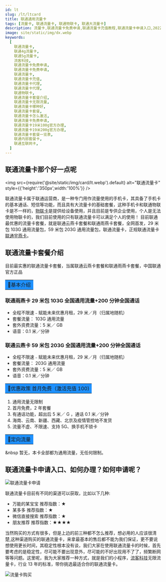 ```yaml
---
id: lt
slug: /lt/ltcard
title: 联通通用流量卡
tags: [流量卡, 联通流量卡, 联通物联卡, 联通大流量卡]
description: 流量卡,联通流量卡免费申请,联通流量卡充值教程,联通流量卡申请入口,2022年联通流量卡免费申请
image: site/static/img/dx.webp
keywords:
  [
    联通流量卡,
    联通4g流量卡,
    联通5g流量卡,
    流客科技,
    联通流量卡免费申请,
    联通流量卡免费申请,
    联通流量卡,
    联通流量卡充值,
    联通流量卡代理,
    联通流量卡代理,
    联通物联卡,
    联通流量卡套餐介绍,
    联通流量卡无限流量,
    联通流量卡哪种好,
    联通流量卡套餐,
    联通流量卡怎么激活,
    联通流量卡免费申请,
    联通流量卡19米100g官方办理,
    联通流量卡19米200g官方办理,
    联通流量卡套餐一览表,
    联通内部套餐卡,
    联通互联网卡,
  ]
---
```


## 联通流量卡那个好一点呢

<img
src={require('@site/static/img/card/lt.webp').default}
alt="联通流量卡"
style={{'height':'350px',width:'100%'}}
/>

联通流量卡属于联通运营商，是一种专门用作流量使用的手机卡，其具备了手机卡的基本通话、短信等功能，而且具有大流量卡的基础套餐，这种手机卡和联通物联卡是不一样的，[物联卡](https://baike.baidu.com/item/%E7%89%A9%E8%81%94%E5%8D%A1)是提供给设备使用，并且目前是专供企业使用，个人是无法使用物联卡的，我们目前使用的只有联通流量卡可以满足个人的使用！
目前联通最优惠的流量卡套餐，就是联通云燕卡套餐和联通雨燕卡套餐，全网首发，29 米包 103G 通用流量包，59 米包 203G 通用流量包，联通流量卡，正规联通流量卡[联通宇燕卡](#联通云燕卡-59-米包-203g-全国通用流量200-分钟全国通话)。

## 联通流量卡套餐介绍

目前最实惠的联通流量卡套餐，当属联通云燕卡套餐和联通雨燕卡套餐，中国联通官方正品

<table>
  <tr>
    <td bgcolor="#1E90FF">&#128226;基本介绍</td>
  </tr>
</table>

### 联通雨燕卡 29 米包 103G 全国通用流量+200 分钟全国通话

- 全程不限速﹣赋能未来优惠月租，29 米／月（归属地随机）
- 套餐流量： 103G 通用流量
- 套外资费流量：5 米／ GB
- 语音：0.1 米／分钟

### 联通云燕卡 59 米包 203G 全国通用流量+200 分钟全国通话

- 全程不限速﹣赋能未来优惠月租，29 米／月（归属地随机）
- 套餐流量： 203G 通用流量
- 套外资费流量：5 米／ GB
- 语音：0.1 米／分钟

<table>
  <tr>
    <td bgcolor="#1E90FF">&#128226;优惠政策 首月免费（激活充值 100)</td>
  </tr>
</table>

1. 通用流量无限制
2. 首月免费，2 年套餐
3. 有通话功能，超出后 5 米／ G ，通话 0.1 米／分钟
4. 海南、云南、新疆、西藏、北京及疫情管控地不发货
5. 流量不虚、不限速、支持 5G、换手机不锁卡

<table>
  <tr>
    <td bgcolor="#1E90FF">&#128226;定向流量</td>
  </tr>
</table>

&nbsp 暂无，本卡全部都为通用流量，无任何限制。

## 联通流量卡申请入口、如何办理？如何申请呢？

![联通流量卡申请](https://s3.bmp.ovh/imgs/2022/05/07/cec90b1a04500bcf.png)

联通流量卡目前有不同的渠道可以获取，比如以下几种:

- 万能的某宝宝 推荐指数：★
- 某多多 推荐指数：★
- 微信直接搜索 推荐指数：★
- 朋友推荐 推荐指数：★★★★

当然购买的方式有很多，但是上边的前三种都不怎么推荐，想必用的人应该很清楚,这种渠道购买的联通流量卡，来拿最基本的售后都不能为我们保证，更不要说想使用更长时间，其稳定性根本没有谈，我们大家在使用联通流量卡的时候，首先要考虑的是稳定性，尽可能不要出现意外，尽可能的不好出现用不了了，频繁断网等等问题。这里呢，我为大家推荐一种方式，就是我们的小程序，[流客科技](https://www.liuketh.cn)无限流量卡，行业 13 年的标准，带你挑选最适合你的联通流量卡。

![流量卡购买](@site/static/img/card/shop.webp)
